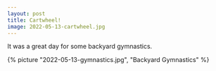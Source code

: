 ```yaml
---
layout: post
title: Cartwheel!
image: 2022-05-13-cartwheel.jpg
---
```


It was a great day for some backyard gymnastics.

<!--more-->

{% picture "2022-05-13-gymnastics.jpg", "Backyard Gymnastics" %}
